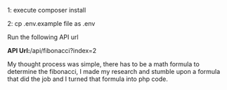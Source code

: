 <p>1: execute composer install</p>
<p>2: cp .env.example file as .env</p>
<p>Run the following API url</p>
<p><strong>API Url:</strong>/api/fibonacci?index=2</p>
<p>My thought process was simple, there has to be a math formula to determine the fibonacci, I made my research and stumble upon
a formula that did the job and I turned that formula into php code.</p>
